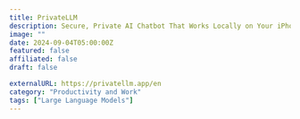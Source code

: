 ```yaml
---
title: PrivateLLM
description: Secure, Private AI Chatbot That Works Locally on Your iPhone, iPad and Mac.
image: ""
date: 2024-09-04T05:00:00Z
featured: false
affiliated: false
draft: false

externalURL: https://privatellm.app/en
category: "Productivity and Work"
tags: ["Large Language Models"]
---
```

